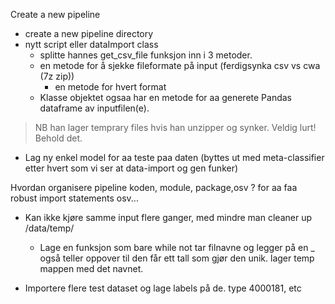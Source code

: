 

Create a new pipeline
- create a new pipeline directory
- nytt script eller dataImport class
  - splitte hannes get_csv_file funksjon inn i 3 metoder.
  - en metode for å sjekke fileformate på input (ferdigsynka csv vs cwa (7z zip))
     - en metode for hvert format
  - Klasse objektet ogsaa har en metode for aa generete Pandas dataframe av inputfilen(e).

> NB han lager temprary files hvis han unzipper og synker. Veldig lurt! Behold det.

- Lag ny enkel model for aa teste paa daten (byttes ut med meta-classifier etter hvert som vi ser at data-import og gen funker)

Hvordan organisere pipeline koden, module, package,osv ? for aa faa robust import statements osv...


- Kan ikke kjøre samme input flere ganger, med mindre man cleaner up /data/temp/<subjectFolder>
  - Lage en funksjon som bare while not
  tar filnavne og legger på en _ også teller oppover til den får ett tall som gjør den unik.
  lager temp mappen med det navnet.


- Importere flere test dataset og lage labels på de. type 4000181, etc
